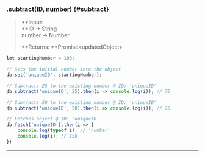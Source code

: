 ### .subtract\(ID, number\) {#subtract}

> **Input:                                        
>    **ID -&gt; String  
>    number -&gt; Number
>
> **Returns: **Promise&lt;updatedObject&gt;

```js
let startingNumber = 100;

// Sets the initial number into the object
db.set('uniqueID', startingNumber);

// Subtracts 25 to the existing number @ ID: 'uniqueID'
db.subtract('uniqueID', 25).then(i => console.log(i)); // 75

// Subtracts 50 to the existing number @ ID: 'uniqueID'
db.subtract('uniqueID', 50).then(i => console.log(i)); // 25

// Fetches object @ ID: 'uniqueID'
db.fetch('uniqueID').then(i => {
    console.log(typeof i); // 'number'
    console.log(i); // 150
})
```

---



